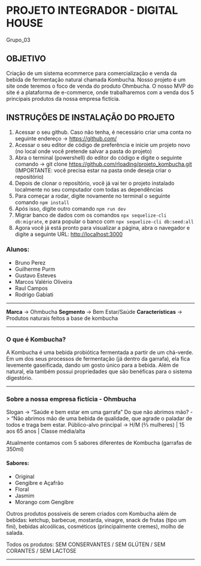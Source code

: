 # PROJETO INTEGRADOR - DIGITAL HOUSE

Grupo_03

## OBJETIVO
Criação de um sistema ecommerce para comercialização e venda da bebida de fermentação natural chamada Kombucha.
Nosso projeto é um site onde teremos o foco de venda do produto Ohmbucha.
O nosso MVP do site é a plataforma de e-commerce, onde trabalharemos com a venda dos 5 principais produtos da nossa empresa fictícia.

## INSTRUÇÕES DE INSTALAÇÃO DO PROJETO

1) Acessar o seu github. Caso não tenha, é necessário criar uma conta no seguinte endereço -> https://github.com/
2) Acessar o seu editor de código de preferência e inicie um projeto novo (no local onde você pretende salvar a pasta do projeto)
3) Abra o terminal (powershell) do editor do código e digite o seguinte comando -> git clone https://github.com/rloading/projeto_kombucha.git (IMPORTANTE: você precisa estar na pasta onde deseja criar o repositório)
4) Depois de clonar o repositório, você já vai ter o projeto instalado localmente no seu computador com todas as dependências
5) Para começar a rodar, digite novamente no terminal o seguinte comando `npm install`
6) Após isso, digite outro comando `npm run dev`
7) Migrar banco de dados com os comandos `npx sequelize-cli db:migrate`, e para popular o banco com `npx sequelize-cli db:seed:all`
8) Agora você já está pronto para visualizar a página, abra o navegador e digite a seguinte URL: [http://localhost:3000](http://localhost:3000)


### Alunos:
 - Bruno Perez
 - Guilherme Purm
 - Gustavo Esteves
 - Marcos Valério Oliveira
 - Raul Campos
 - Rodrigo Gabiati

----
**Marca** → Ohmbucha
**Segmento** → Bem Estar/Saúde
**Características** → Produtos naturais feitos a base de kombucha

----
### O que é Kombucha?

A Kombucha é uma bebida probiótica fermentada a partir de um chá-verde.
Em um dos seus processos de fermentação (já dentro da garrafa), ela fica levemente gaseificada, dando um gosto único para a bebida. Além de natural, ela também possui propriedades que são benéficas para o sistema digestório.

----

### Sobre a nossa empresa fictícia - Ohmbucha

Slogan -> “Saúde e bem estar em uma garrafa”
Do que não abrimos mão? -> “Não abrimos mão de uma bebida de qualidade, que agrade o paladar de todos e traga bem estar.
Público-alvo principal -> H/M (⅔ mulheres) | 15 aos 65 anos | Classe média/alta

Atualmente contamos com 5 sabores diferentes de Kombucha (garrafas de 350ml)

#### Sabores:
 - Original
 - Gengibre e Açafrão
 - Floral
 - Jasmim
 - Morango com Gengibre

Outros produtos possíveis de serem criados com Kombucha além de bebidas: ketchup, barbecue, mostarda, vinagre, snack de frutas (tipo um fini), bebidas alcoólicas, cosméticos (principalmente cremes), molho de salada.

Todos os produtos: SEM CONSERVANTES / SEM GLÚTEN / SEM CORANTES / SEM LACTOSE

-----------------------------------------------------------------------------

